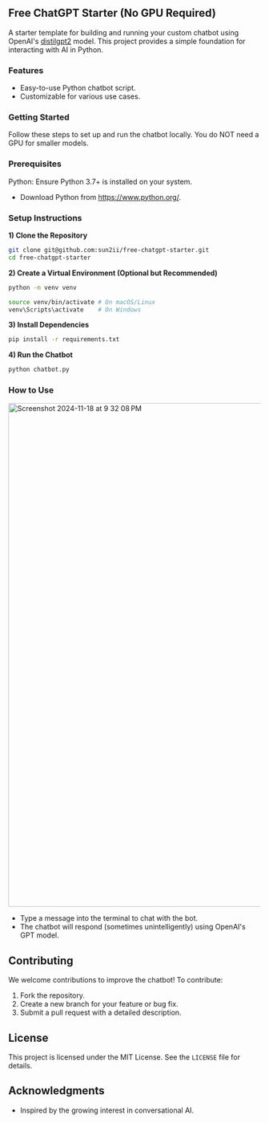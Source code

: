 ## Free ChatGPT Starter (No GPU Required)

A starter template for building and running your custom chatbot using OpenAI's [distilgpt2](https://huggingface.co/distilbert/distilgpt2) model.
This project provides a simple foundation for interacting with AI in Python.

### Features

- Easy-to-use Python chatbot script.
- Customizable for various use cases.

### Getting Started

Follow these steps to set up and run the chatbot locally. You do NOT need a GPU for smaller models.

### Prerequisites

Python: Ensure Python 3.7+ is installed on your system.

- Download Python from https://www.python.org/.

### Setup Instructions

**1) Clone the Repository**

```bash
git clone git@github.com:sun2ii/free-chatgpt-starter.git
cd free-chatgpt-starter
```

**2) Create a Virtual Environment (Optional but Recommended)**

```bash
python -m venv venv

source venv/bin/activate # On macOS/Linux
venv\Scripts\activate    # On Windows
```

**3) Install Dependencies**

```bash
pip install -r requirements.txt
```

**4) Run the Chatbot**

```bash
python chatbot.py
```

### How to Use

<img width="1004" alt="Screenshot 2024-11-18 at 9 32 08 PM" src="https://github.com/user-attachments/assets/a0da002c-f05f-490b-91fc-d94759365453">

- Type a message into the terminal to chat with the bot.
- The chatbot will respond (sometimes unintelligently) using OpenAI's GPT model.

## Contributing

We welcome contributions to improve the chatbot! To contribute:

1. Fork the repository.
2. Create a new branch for your feature or bug fix.
3. Submit a pull request with a detailed description.

## License

This project is licensed under the MIT License. See the `LICENSE` file for details.

## Acknowledgments

- Inspired by the growing interest in conversational AI.
